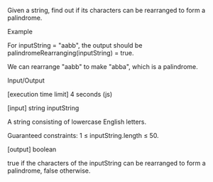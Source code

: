 Given a string, find out if its characters can be rearranged to form a palindrome.

Example

For inputString = "aabb", the output should be
palindromeRearranging(inputString) = true.

We can rearrange "aabb" to make "abba", which is a palindrome.

Input/Output

[execution time limit] 4 seconds (js)

[input] string inputString

A string consisting of lowercase English letters.

Guaranteed constraints:
1 ≤ inputString.length ≤ 50.

[output] boolean

true if the characters of the inputString can be rearranged to form a palindrome, false otherwise.